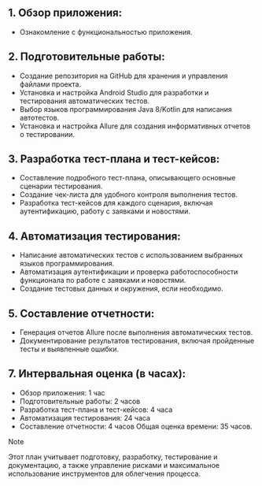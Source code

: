 ## 1. Обзор приложения:
* Ознакомление с функциональностью приложения.
## 2. Подготовительные работы:
* Создание репозитория на GitHub для хранения и управления файлами проекта.
* Установка и настройка Android Studio для разработки и тестирования автоматических тестов.
* Выбор языков программирования Java 8/Kotlin для написания автотестов.
* Установка и настройка Allure для создания информативных отчетов о тестировании.
## 3. Разработка тест-плана и тест-кейсов:
* Составление подробного тест-плана, описывающего основные сценарии тестирования.
* Создание чек-листа для удобного контроля выполнения тестов.
* Разработка тест-кейсов для каждого сценария, включая аутентификацию, работу с заявками и новостями.
## 4. Автоматизация тестирования:
* Написание автоматических тестов с использованием выбранных языков программирования.
* Автоматизация аутентификации и проверка работоспособности функционала по работе с заявками и новостями.
* Создание тестовых данных и окружения, если необходимо.
## 5. Составление отчетности:
* Генерация отчетов Allure после выполнения автоматических тестов.
* Документирование результатов тестирования, включая пройденные тесты и выявленные ошибки.
## 7. Интервальная оценка (в часах):
* Обзор приложения: 1 час
* Подготовительные работы: 2 часов
* Разработка тест-плана и тест-кейсов: 4 часа
* Автоматизация тестирования: 24 часа
* Составление отчетности: 4 часов
Общая оценка времени: 35 часов.

>[!NOTE]
>Этот план учитывает подготовку, разработку, тестирование и документацию, а также управление рисками и максимальное использование инструментов для облегчения процесса.
